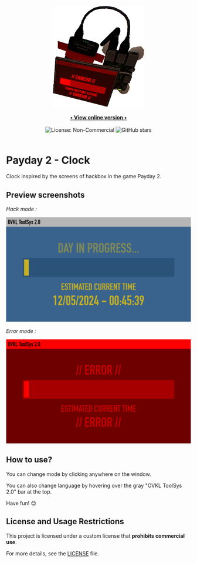 <div align="center">
    <br>
    <img src="./assets/images/logo.png" alt="Payday-2-Clock" width=250>
    <br>
    <br>
    <a href="https://payday-2-clock.com" target="_blank">
        <b>• View online version •</b>
    </a>
    <br>
    <br>
    <img src="https://img.shields.io/badge/License-NonCommercial-red" alt="License: Non-Commercial">
    <img src="https://img.shields.io/github/stars/TheRake66/Payday-2-Clock"  alt="GitHub stars">
    <br>
    <br>
</div>

# Payday 2 - Clock

 Clock inspired by the screens of hackbox in the game Payday 2.

## Preview screenshots

 *Hack mode :*

 ![Hack mode](./resources/20241205_004540_0672.png)

 *Error mode :*

 ![Error mode](./resources/20241205_004555_0800.png)

## How to use?

 You can change mode by clicking anywhere on the window.

 You can also change language by hovering over the gray "OVKL ToolSys 2.0" bar at the top.

 Have fun! 😉

## License and Usage Restrictions

 This project is licensed under a custom license that **prohibits commercial use**.

 For more details, see the [LICENSE](./LICENSE) file.
